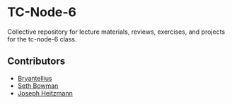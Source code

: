 # TC-Node-6

Collective repository for lecture materials, reviews, exercises, and projects for the tc-node-6 class.

## Contributors

- [Bryantellius](https://github.com/Bryantellius)
- [Seth Bowman](https://github.com/SethBowman)
- [Joseph Heitzmann](https://github.com/<USERNAME>)
